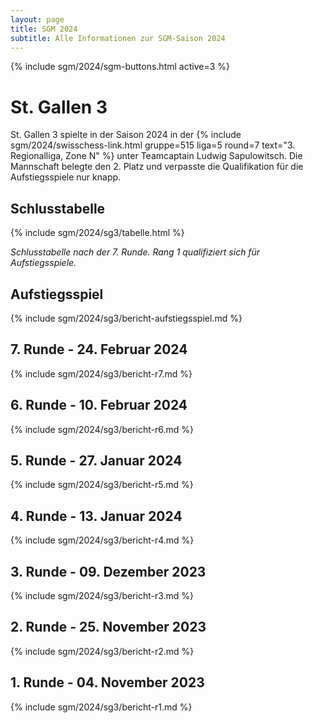 ```yaml
---
layout: page
title: SGM 2024
subtitle: Alle Informationen zur SGM-Saison 2024
---
```


{% include sgm/2024/sgm-buttons.html active=3 %}

# St. Gallen 3

St. Gallen 3 spielte in der Saison 2024 in der
{% include sgm/2024/swisschess-link.html gruppe=515 liga=5 round=7 text="3. Regionalliga, Zone N" %}
unter Teamcaptain Ludwig Sapulowitsch. Die Mannschaft belegte den 2. Platz und verpasste die Qualifikation für die
Aufstiegsspiele nur knapp.

## Schlusstabelle

{% include sgm/2024/sg3/tabelle.html %}

_Schlusstabelle nach der 7. Runde. Rang 1 qualifiziert sich für Aufstiegsspiele._

## Aufstiegsspiel

{% include sgm/2024/sg3/bericht-aufstiegsspiel.md %}

## 7. Runde - 24. Februar 2024

{% include sgm/2024/sg3/bericht-r7.md %}

## 6. Runde - 10. Februar 2024

{% include sgm/2024/sg3/bericht-r6.md %}

## 5. Runde - 27. Januar 2024

{% include sgm/2024/sg3/bericht-r5.md %}

## 4. Runde - 13. Januar 2024

{% include sgm/2024/sg3/bericht-r4.md %}

## 3. Runde - 09. Dezember 2023

{% include sgm/2024/sg3/bericht-r3.md %}

## 2. Runde - 25. November 2023

{% include sgm/2024/sg3/bericht-r2.md %}

## 1. Runde - 04. November 2023

{% include sgm/2024/sg3/bericht-r1.md %}

<style>
table th, table td:nth-of-type(4) {
    white-space: nowrap;
}
</style>
